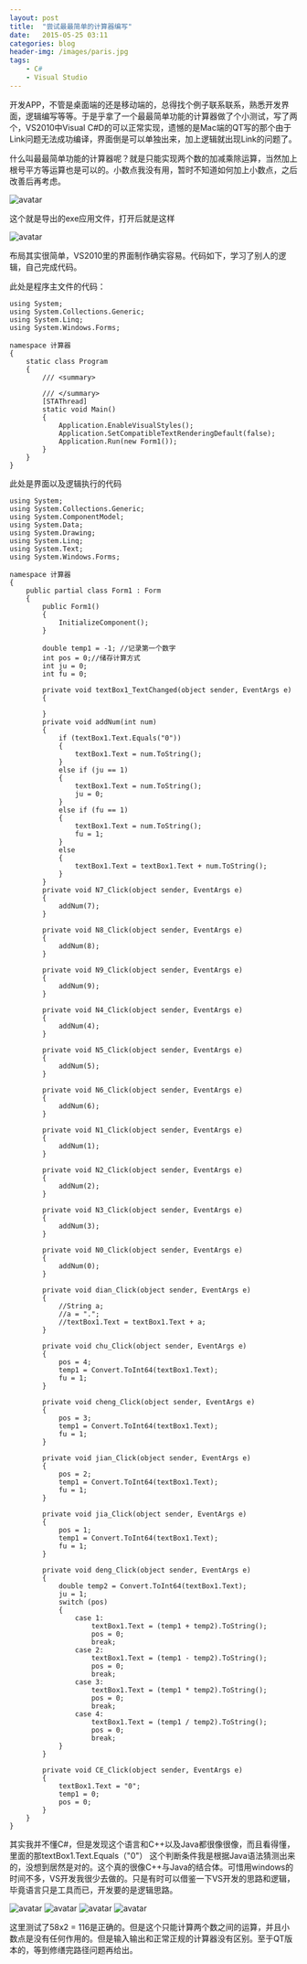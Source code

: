```yaml
---
layout: post
title:  "尝试最最简单的计算器编写"
date:   2015-05-25 03:11
categories: blog
header-img: /images/paris.jpg
tags:
    - C#
    - Visual Studio
---
```


开发APP，不管是桌面端的还是移动端的，总得找个例子联系联系，熟悉开发界面，逻辑编写等等。于是乎拿了一个最最简单功能的计算器做了个小测试，写了两个，VS2010中Visual C#D的可以正常实现，遗憾的是Mac端的QT写的那个由于Link问题无法成功编译，界面倒是可以单独出来，加上逻辑就出现Link的问题了。

什么叫最最简单功能的计算器呢？就是只能实现两个数的加减乘除运算，当然加上根号平方等运算也是可以的。小数点我没有用，暂时不知道如何加上小数点，之后改善后再考虑。

![avatar](/images/blogs/2015-05-25-01.jpeg)

这个就是导出的exe应用文件，打开后就是这样

![avatar](/images/blogs/2015-05-25-02.jpeg)

布局其实很简单，VS2010里的界面制作确实容易。代码如下，学习了别人的逻辑，自己完成代码。

此处是程序主文件的代码：
```
using System;
using System.Collections.Generic;
using System.Linq;
using System.Windows.Forms;

namespace 计算器
{
    static class Program
    {
        /// <summary>

        /// </summary>
        [STAThread]
        static void Main()
        {
            Application.EnableVisualStyles();
            Application.SetCompatibleTextRenderingDefault(false);
            Application.Run(new Form1());
        }
    }
}
```
此处是界面以及逻辑执行的代码
```
using System;
using System.Collections.Generic;
using System.ComponentModel;
using System.Data;
using System.Drawing;
using System.Linq;
using System.Text;
using System.Windows.Forms;

namespace 计算器
{
    public partial class Form1 : Form
    {
        public Form1()
        {
            InitializeComponent();
        }

        double temp1 = -1; //记录第一个数字
        int pos = 0;//储存计算方式
        int ju = 0;
        int fu = 0;

        private void textBox1_TextChanged(object sender, EventArgs e)
        {

        }
        private void addNum(int num)
        {
            if (textBox1.Text.Equals("0"))
            {
                textBox1.Text = num.ToString();
            }
            else if (ju == 1)
            {
                textBox1.Text = num.ToString();
                ju = 0;
            }
            else if (fu == 1)
            {
                textBox1.Text = num.ToString();
                fu = 1;
            }
            else
            {
                textBox1.Text = textBox1.Text + num.ToString();
            }
        }
        private void N7_Click(object sender, EventArgs e)
        {
            addNum(7);
        }

        private void N8_Click(object sender, EventArgs e)
        {
            addNum(8);
        }

        private void N9_Click(object sender, EventArgs e)
        {
            addNum(9);
        }

        private void N4_Click(object sender, EventArgs e)
        {
            addNum(4);
        }

        private void N5_Click(object sender, EventArgs e)
        {
            addNum(5);
        }

        private void N6_Click(object sender, EventArgs e)
        {
            addNum(6);
        }

        private void N1_Click(object sender, EventArgs e)
        {
            addNum(1);
        }

        private void N2_Click(object sender, EventArgs e)
        {
            addNum(2);
        }

        private void N3_Click(object sender, EventArgs e)
        {
            addNum(3);
        }

        private void N0_Click(object sender, EventArgs e)
        {
            addNum(0);
        }

        private void dian_Click(object sender, EventArgs e)
        {
            //String a;
            //a = ".";
            //textBox1.Text = textBox1.Text + a;
        }

        private void chu_Click(object sender, EventArgs e)
        {
            pos = 4;
            temp1 = Convert.ToInt64(textBox1.Text);
            fu = 1;
        }

        private void cheng_Click(object sender, EventArgs e)
        {
            pos = 3;
            temp1 = Convert.ToInt64(textBox1.Text);
            fu = 1;
        }

        private void jian_Click(object sender, EventArgs e)
        {
            pos = 2;
            temp1 = Convert.ToInt64(textBox1.Text);
            fu = 1;
        }

        private void jia_Click(object sender, EventArgs e)
        {
            pos = 1;
            temp1 = Convert.ToInt64(textBox1.Text);
            fu = 1;
        }

        private void deng_Click(object sender, EventArgs e)
        {
            double temp2 = Convert.ToInt64(textBox1.Text);
            ju = 1;
            switch (pos)
            {
                case 1:
                    textBox1.Text = (temp1 + temp2).ToString();
                    pos = 0;
                    break;
                case 2:
                    textBox1.Text = (temp1 - temp2).ToString();
                    pos = 0;
                    break;
                case 3:
                    textBox1.Text = (temp1 * temp2).ToString();
                    pos = 0;
                    break;
                case 4:
                    textBox1.Text = (temp1 / temp2).ToString();
                    pos = 0;
                    break;
            }
        }

        private void CE_Click(object sender, EventArgs e)
        {
            textBox1.Text = "0";
            temp1 = 0;
            pos = 0;
        }
    }
}
```
其实我并不懂C#，但是发现这个语言和C++以及Java都很像很像，而且看得懂，里面的那textBox1.Text.Equals（"0"）  这个判断条件我是根据Java语法猜测出来的，没想到居然是对的。这个真的很像C++与Java的结合体。可惜用windows的时间不多，VS开发我很少去做的。只是有时可以借鉴一下VS开发的思路和逻辑，毕竟语言只是工具而已，开发要的是逻辑思路。

![avatar](/images/blogs/2015-05-25-03.jpeg)
![avatar](/images/blogs/2015-05-25-04.jpeg)
![avatar](/images/blogs/2015-05-25-05.jpeg)
![avatar](/images/blogs/2015-05-25-06.jpeg)

这里测试了58x2 = 116是正确的。但是这个只能计算两个数之间的运算，并且小数点是没有任何作用的。但是输入输出和正常正规的计算器没有区别。至于QT版本的，等到修缮完路径问题再给出。

